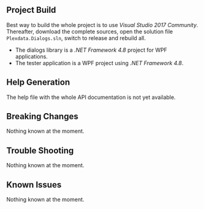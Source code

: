 ## Project Build

Best way to build the whole project is to use _Visual Studio 2017 Community_. Thereafter, download the 
complete sources, open the solution file `Plexdata.Dialogs.sln`, switch to release and rebuild all.

- The dialogs library is a _.NET Framework 4.8_ project for WPF applications.
- The tester application is a WPF project using _.NET Framework 4.8_.

## Help Generation

The help file with the whole API documentation is not yet available.

## Breaking Changes

Nothing known at the moment.

## Trouble Shooting

Nothing known at the moment.

## Known Issues

Nothing known at the moment.
